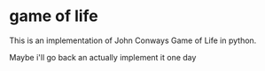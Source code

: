 # game of life

This is an implementation of John Conways Game of Life in python.

Maybe i'll go back an actually implement it one day
